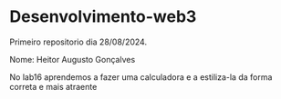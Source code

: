 # Desenvolvimento-web3
Primeiro repositorio dia 28/08/2024.

Nome: Heitor Augusto Gonçalves



No lab16 aprendemos a fazer uma calculadora e a estiliza-la da forma correta e mais atraente
